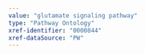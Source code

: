 ```yaml
---
value: "glutamate signaling pathway"
type: "Pathway Ontology"
xref-identifier: "0000844"
xref-dataSource: "PW"
---
```

